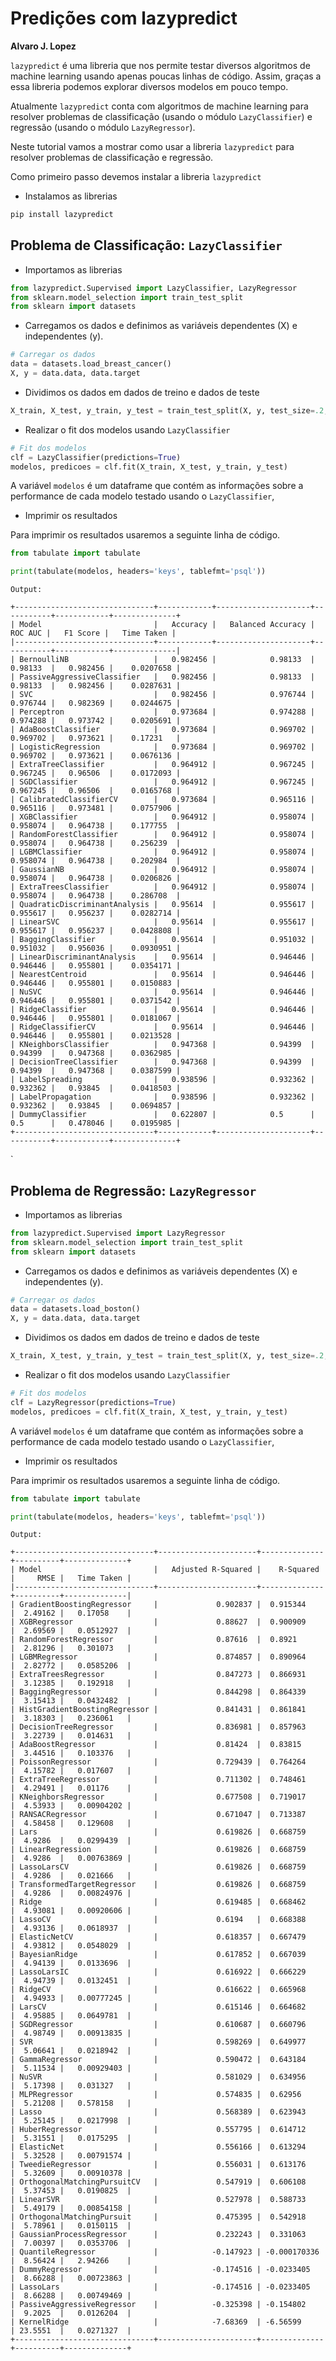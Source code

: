 # Predições com lazypredict

**Alvaro J. Lopez** 


```lazypredict``` é uma libreria que nos permite testar diversos algoritmos de machine learning
usando apenas poucas linhas de código. Assim, graças a essa libreria podemos explorar diversos 
modelos em pouco tempo.

Atualmente ```lazypredict``` conta com algoritmos de machine learning para resolver problemas
de classificação (usando o módulo ```LazyClassifier```) e regressão (usando o módulo ```LazyRegressor```).

Neste tutorial vamos a mostrar como usar a libreria ```lazypredict``` para resolver 
problemas de classificação e regressão.

Como primeiro passo devemos instalar a libreria ```lazypredict```

* Instalamos as librerias

```python
pip install lazypredict
```


## Problema de Classificação:  ```LazyClassifier```

* Importamos as librerias

```python
from lazypredict.Supervised import LazyClassifier, LazyRegressor
from sklearn.model_selection import train_test_split
from sklearn import datasets
```

* Carregamos os dados e definimos as variáveis dependentes (X) e independentes (y).

```python
# Carregar os dados
data = datasets.load_breast_cancer()
X, y = data.data, data.target
```

* Dividimos os dados em dados de treino e dados de teste

```python
X_train, X_test, y_train, y_test = train_test_split(X, y, test_size=.2, random_state=42)
```

* Realizar o fit dos modelos usando ```LazyClassifier```

```python
# Fit dos modelos
clf = LazyClassifier(predictions=True)
modelos, predicoes = clf.fit(X_train, X_test, y_train, y_test)
```

A variável ```modelos``` é um dataframe que contém as informações sobre a performance 
de cada modelo testado usando o ```LazyClassifier```,

* Imprimir os resultados

Para imprimir os resultados usaremos a seguinte linha de código. 

```python
from tabulate import tabulate

print(tabulate(modelos, headers='keys', tablefmt='psql'))
```


```
Output:

+-------------------------------+------------+---------------------+-----------+------------+--------------+
| Model                         |   Accuracy |   Balanced Accuracy |   ROC AUC |   F1 Score |   Time Taken |
|-------------------------------+------------+---------------------+-----------+------------+--------------|
| BernoulliNB                   |   0.982456 |            0.98133  |  0.98133  |   0.982456 |    0.0207658 |
| PassiveAggressiveClassifier   |   0.982456 |            0.98133  |  0.98133  |   0.982456 |    0.0287631 |
| SVC                           |   0.982456 |            0.976744 |  0.976744 |   0.982369 |    0.0244675 |
| Perceptron                    |   0.973684 |            0.974288 |  0.974288 |   0.973742 |    0.0205691 |
| AdaBoostClassifier            |   0.973684 |            0.969702 |  0.969702 |   0.973621 |    0.17231   |
| LogisticRegression            |   0.973684 |            0.969702 |  0.969702 |   0.973621 |    0.0676136 |
| ExtraTreeClassifier           |   0.964912 |            0.967245 |  0.967245 |   0.96506  |    0.0172093 |
| SGDClassifier                 |   0.964912 |            0.967245 |  0.967245 |   0.96506  |    0.0165768 |
| CalibratedClassifierCV        |   0.973684 |            0.965116 |  0.965116 |   0.973481 |    0.0757906 |
| XGBClassifier                 |   0.964912 |            0.958074 |  0.958074 |   0.964738 |    0.177755  |
| RandomForestClassifier        |   0.964912 |            0.958074 |  0.958074 |   0.964738 |    0.256239  |
| LGBMClassifier                |   0.964912 |            0.958074 |  0.958074 |   0.964738 |    0.202984  |
| GaussianNB                    |   0.964912 |            0.958074 |  0.958074 |   0.964738 |    0.0206826 |
| ExtraTreesClassifier          |   0.964912 |            0.958074 |  0.958074 |   0.964738 |    0.286708  |
| QuadraticDiscriminantAnalysis |   0.95614  |            0.955617 |  0.955617 |   0.956237 |    0.0282714 |
| LinearSVC                     |   0.95614  |            0.955617 |  0.955617 |   0.956237 |    0.0428808 |
| BaggingClassifier             |   0.95614  |            0.951032 |  0.951032 |   0.956036 |    0.0930951 |
| LinearDiscriminantAnalysis    |   0.95614  |            0.946446 |  0.946446 |   0.955801 |    0.0354171 |
| NearestCentroid               |   0.95614  |            0.946446 |  0.946446 |   0.955801 |    0.0150883 |
| NuSVC                         |   0.95614  |            0.946446 |  0.946446 |   0.955801 |    0.0371542 |
| RidgeClassifier               |   0.95614  |            0.946446 |  0.946446 |   0.955801 |    0.0181067 |
| RidgeClassifierCV             |   0.95614  |            0.946446 |  0.946446 |   0.955801 |    0.0213528 |
| KNeighborsClassifier          |   0.947368 |            0.94399  |  0.94399  |   0.947368 |    0.0362985 |
| DecisionTreeClassifier        |   0.947368 |            0.94399  |  0.94399  |   0.947368 |    0.0387599 |
| LabelSpreading                |   0.938596 |            0.932362 |  0.932362 |   0.93845  |    0.0418503 |
| LabelPropagation              |   0.938596 |            0.932362 |  0.932362 |   0.93845  |    0.0694857 |
| DummyClassifier               |   0.622807 |            0.5      |  0.5      |   0.478046 |    0.0195985 |
+-------------------------------+------------+---------------------+-----------+------------+--------------+
```


`
## Problema de Regressão:  ```LazyRegressor```

* Importamos as librerias

```python
from lazypredict.Supervised import LazyRegressor
from sklearn.model_selection import train_test_split
from sklearn import datasets
```

* Carregamos os dados e definimos as variáveis dependentes (X) e independentes (y).

```python
# Carregar os dados
data = datasets.load_boston()
X, y = data.data, data.target
```

* Dividimos os dados em dados de treino e dados de teste

```python
X_train, X_test, y_train, y_test = train_test_split(X, y, test_size=.2, random_state=42)
```

* Realizar o fit dos modelos usando ```LazyClassifier```

```python
# Fit dos modelos
clf = LazyRegressor(predictions=True)
modelos, predicoes = clf.fit(X_train, X_test, y_train, y_test)
```

A variável ```modelos``` é um dataframe que contém as informações sobre a performance 
de cada modelo testado usando o ```LazyClassifier```,

* Imprimir os resultados

Para imprimir os resultados usaremos a seguinte linha de código. 

```python
from tabulate import tabulate

print(tabulate(modelos, headers='keys', tablefmt='psql'))
```


```
Output:

+-------------------------------+----------------------+--------------+----------+--------------+
| Model                         |   Adjusted R-Squared |    R-Squared |     RMSE |   Time Taken |
|-------------------------------+----------------------+--------------+----------+--------------|
| GradientBoostingRegressor     |             0.902837 |  0.915344    |  2.49162 |   0.17058    |
| XGBRegressor                  |             0.88627  |  0.900909    |  2.69569 |   0.0512927  |
| RandomForestRegressor         |             0.87616  |  0.8921      |  2.81296 |   0.301073   |
| LGBMRegressor                 |             0.874857 |  0.890964    |  2.82772 |   0.0585206  |
| ExtraTreesRegressor           |             0.847273 |  0.866931    |  3.12385 |   0.192918   |
| BaggingRegressor              |             0.844298 |  0.864339    |  3.15413 |   0.0432482  |
| HistGradientBoostingRegressor |             0.841431 |  0.861841    |  3.18303 |   0.236061   |
| DecisionTreeRegressor         |             0.836981 |  0.857963    |  3.22739 |   0.014631   |
| AdaBoostRegressor             |             0.81424  |  0.83815     |  3.44516 |   0.103376   |
| PoissonRegressor              |             0.729439 |  0.764264    |  4.15782 |   0.017607   |
| ExtraTreeRegressor            |             0.711302 |  0.748461    |  4.29491 |   0.01176    |
| KNeighborsRegressor           |             0.677508 |  0.719017    |  4.53933 |   0.00904202 |
| RANSACRegressor               |             0.671047 |  0.713387    |  4.58458 |   0.129608   |
| Lars                          |             0.619826 |  0.668759    |  4.9286  |   0.0299439  |
| LinearRegression              |             0.619826 |  0.668759    |  4.9286  |   0.00763869 |
| LassoLarsCV                   |             0.619826 |  0.668759    |  4.9286  |   0.021666   |
| TransformedTargetRegressor    |             0.619826 |  0.668759    |  4.9286  |   0.00824976 |
| Ridge                         |             0.619485 |  0.668462    |  4.93081 |   0.00920606 |
| LassoCV                       |             0.6194   |  0.668388    |  4.93136 |   0.0618937  |
| ElasticNetCV                  |             0.618357 |  0.667479    |  4.93812 |   0.0548029  |
| BayesianRidge                 |             0.617852 |  0.667039    |  4.94139 |   0.0133696  |
| LassoLarsIC                   |             0.616922 |  0.666229    |  4.94739 |   0.0132451  |
| RidgeCV                       |             0.616622 |  0.665968    |  4.94933 |   0.00777245 |
| LarsCV                        |             0.615146 |  0.664682    |  4.95885 |   0.0649781  |
| SGDRegressor                  |             0.610687 |  0.660796    |  4.98749 |   0.00913835 |
| SVR                           |             0.598269 |  0.649977    |  5.06641 |   0.0218942  |
| GammaRegressor                |             0.590472 |  0.643184    |  5.11534 |   0.00929403 |
| NuSVR                         |             0.581029 |  0.634956    |  5.17398 |   0.031327   |
| MLPRegressor                  |             0.574835 |  0.62956     |  5.21208 |   0.578158   |
| Lasso                         |             0.568389 |  0.623943    |  5.25145 |   0.0217998  |
| HuberRegressor                |             0.557795 |  0.614712    |  5.31551 |   0.0175295  |
| ElasticNet                    |             0.556166 |  0.613294    |  5.32528 |   0.00791574 |
| TweedieRegressor              |             0.556031 |  0.613176    |  5.32609 |   0.00910378 |
| OrthogonalMatchingPursuitCV   |             0.547919 |  0.606108    |  5.37453 |   0.0190825  |
| LinearSVR                     |             0.527978 |  0.588733    |  5.49179 |   0.00854158 |
| OrthogonalMatchingPursuit     |             0.475395 |  0.542918    |  5.78961 |   0.0150115  |
| GaussianProcessRegressor      |             0.232243 |  0.331063    |  7.00397 |   0.0353706  |
| QuantileRegressor             |            -0.147923 | -0.000170336 |  8.56424 |   2.94266    |
| DummyRegressor                |            -0.174516 | -0.0233405   |  8.66288 |   0.00723863 |
| LassoLars                     |            -0.174516 | -0.0233405   |  8.66288 |   0.00749469 |
| PassiveAggressiveRegressor    |            -0.325398 | -0.154802    |  9.2025  |   0.0126204  |
| KernelRidge                   |            -7.68369  | -6.56599     | 23.5551  |   0.0271327  |
+-------------------------------+----------------------+--------------+----------+--------------+

```
